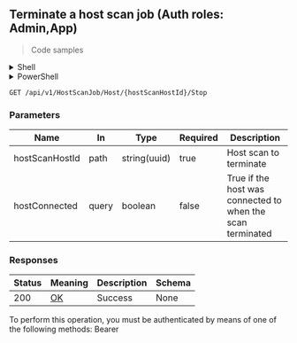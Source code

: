 
## Terminate a host scan job (Auth roles: Admin,App)

<a id="opIdStopHostScanJobAsync"></a>

> Code samples

<details><summary>Shell</summary>


```shell
# You can also use wget
curl -X GET /api/v1/HostScanJob/Host/{hostScanHostId}/Stop \
  -H 'Authorization: Bearer TOKEN'

```


</details>

<details><summary>PowerShell</summary>


```powershell
# PowerShell example

$NPSUrl = "https://localhost:6500"

$Login = @{
    Login = "User"
    Password = "Password"
}
# Cookie container for multi-factor authentication
$WebSession = New-Object Microsoft.PowerShell.Commands.WebRequestSession
$Token = Invoke-RestMethod -Uri "$($NPSUrl)/signinBody" -Method POST -Body (ConvertTo-Json $Login) -WebSession $WebSession -ContentType "application/json"
$Token = Invoke-RestMethod -Uri "$($NPSUrl)/signin2fa" -Method Post -Body $MfaCode -Headers @{Authorization = "Bearer $Token"} -WebSession $WebSession -ContentType "application/json"

$Headers = @{
    Authorization = "Bearer $Token"
}
Invoke-RestMethod -Method GET -Uri "$($NPSUrl)/api/v1/HostScanJob/Host/{hostScanHostId}/Stop -Headers $Headers -ContentType "application/json"
```


</details>

`GET /api/v1/HostScanJob/Host/{hostScanHostId}/Stop`

<h3 id="terminate-a-host-scan-job-(auth-roles:-admin,app)-parameters">Parameters</h3>

|Name|In|Type|Required|Description|
|---|---|---|---|---|
|hostScanHostId|path|string(uuid)|true|Host scan to terminate|
|hostConnected|query|boolean|false|True if the host was connected to when the scan terminated|

<h3 id="terminate-a-host-scan-job-(auth-roles:-admin,app)-responses">Responses</h3>

|Status|Meaning|Description|Schema|
|---|---|---|---|
|200|[OK](https://tools.ietf.org/html/rfc7231#section-6.3.1)|Success|None|

<aside class="warning">
To perform this operation, you must be authenticated by means of one of the following methods:
Bearer
</aside>


